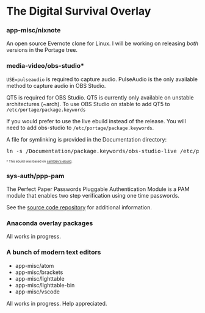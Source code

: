 # The Digital Survival Overlay

### app-misc/nixnote ###

An open source Evernote clone for Linux. I will be working on releasing *both* versions in the Portage tree.

### media-video/obs-studio* ###

`USE=pulseaudio` is required to capture audio. PulseAudio is the only available method to capture audio in OBS Studio.

QT5 is required for OBS Studio. QT5 is currently only available on unstable architectures (~arch). To use OBS Studio on stable to add QT5 to `/etc/portage/package.keywords`

If you would prefer to use the live ebuild instead of the release. You will need to add obs-studio to  `/etc/portage/package.keywords`.

A file for symlinking is provided in the Documentation directory:

<pre>
ln -s <path to overlay>/Documentation/package.keywords/obs-studio-live /etc/portage/package.keywords/obs-studio-live
</pre>

<sup><small><small>* This ebuild was based on [saintdev's ebuild](https://github.com/saintdev/obs-studio-overlay).</small></small></sup>

### sys-auth/ppp-pam ###

The Perfect Paper Passwords Pluggable Authentication Module is a PAM module that enables two step verification using one time passwords.

See the [source code repository](https://github.com/DigitalSurvival/ppp-pam#introduction) for additional information.

### Anaconda overlay packages ###

All works in progress.

### A bunch of modern text editors ###

* app-misc/atom
* app-misc/brackets
* app-misc/lighttable
* app-misc/lighttable-bin
* app-misc/vscode

All works in progress. Help appreciated.
